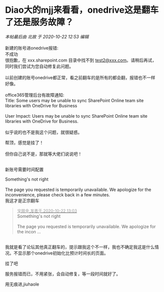 # Diao大的mjj来看看，onedrive这是翻车了还是服务故障？


<i class="pstatus"> 本帖最后由 北故 于 2020-10-22 12:53 编辑 </i><br />
<br />
新建的账号进onedrive报错:<br />
不成功<br />
很抱歉，在 xxx.sharepoint.com 目录中找不到 <a href="mailto:test2@xxx.com">test2@xxx.com</a>。请稍后再试，同时我们尝试为您自动修复此问题。<br />
<br />
以前创建的账号onedrive都正常，看之前翻车的是所有的都会翻，报错也不一样好像。<br />
<br />
office365管理后台有故障通知:<br />
Title: Some users may be unable to sync SharePoint Online team site libraries with OneDrive for Business<br />
<br />
User Impact: Users may be unable to sync SharePoint Online team site libraries with OneDrive for Business.<br />
<br />
似乎说的也不是我这个问题，就很疑惑。<br />


帮顶，感觉是挂了！<br />
<br />
但你自己说不是，那就等大佬们说说吧！<br />
<br />
<img src="static/image/smiley/default/lol.gif" smilieid="12" border="0" alt="" /><img src="static/image/smiley/default/lol.gif" smilieid="12" border="0" alt="" /><img src="static/image/smiley/default/lol.gif" smilieid="12" border="0" alt="" />

新账号需要时间配置

Something's not right<br />
<br />
The page you requested is temporarily unavailable. We apologize for the inconvenience, please check back in a few minutes.<br />
我这才是正宗翻车<br />


<div class="quote"><blockquote><font size="2"><a href="https://www.hostloc.com/forum.php?mod=redirect&amp;goto=findpost&amp;pid=9335522&amp;ptid=757116" target="_blank"><font color="#999999">宝丽金 发表于 2020-10-22 13:03</font></a></font><br />
Something's not right<br />
<br />
The page you requested is temporarily unavailable. We apologize for the incon ...</blockquote></div><br />
我就是看了论坛其他真正翻车的，提示跟我这个不一样，我也不确定我这是什么情况。不显示那个onedrive初始化比预计时间长的页面。

挂了吧

服务报错而已，不用紧张，会自动修复，等一段时间就好了。

用无痕进,jiuhaole
